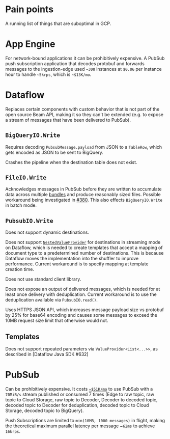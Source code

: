# Pain points

A running list of things that are suboptimal in GCP.

# App Engine

For network-bound applications it can be prohibitively expensive. A PubSub push
subscription application that decodes protobuf and forwards messages to the
ingestion-edge used `~300` instances at `$0.06` per instance hour to handle
`~5krps`, which is `~$13K/mo`.

# Dataflow

Replaces certain components with custom behavior that is not part of the open
source Beam API, making it so they can't be extended (e.g. to expose a stream
of messages that have been delivered to PubSub).

## `BigQueryIO.Write`

Requires decoding `PubsubMessage.payload` from JSON to a `TableRow`, which gets
encoded as JSON to be sent to BigQuery.

Crashes the pipeline when the destination table does not exist.

## `FileIO.Write`

Acknowledges messages in PubSub before they are written to accumulate data
across multiple [bundles] and produce reasonably sized files. Possible
workaround being investigated in [#380]. This also effects `BigQueryIO.Write`
in batch mode.

[bundles]: https://beam.apache.org/documentation/execution-model/#bundling-and-persistence
[#380]: https://github.com/mozilla/gcp-ingestion/issues/380

## `PubsubIO.Write`

Does not support dynamic destinations.

Does not support [`NestedValueProvider`] for destinations in streaming mode on
Dataflow, which is needed to create templates that accept a mapping of document
type to a predetermined number of destinations. This is because Dataflow moves
the implementation into the shuffler to improve performance. Current workaround
is to specify mapping at template creation time.

Does not use standard client library.

Does not expose an output of delivered messages, which is needed for at least
once delivery with deduplication. Current workaround is to use the deduplication
available via `PubsubIO.read()`.

Uses HTTPS JSON API, which increases message payload size vs protobuf by 25%
for base64 encoding and causes some messages to exceed the 10MB request size
limit that otherwise would not.

[`nestedvalueprovider`]: https://beam.apache.org/releases/javadoc/2.0.0/org/apache/beam/sdk/options/ValueProvider.NestedValueProvider.html

## Templates

Does not support repeated parameters via `ValueProvider<List<...>>`, as
described in [Dataflow Java SDK #632]

[googlecloudplatform/dataflowjavasdk#632]: https://github.com/GoogleCloudPlatform/DataflowJavaSDK/issues/632

# PubSub

Can be prohibitively expensive. It costs
[`~$51K/mo`](https://cloud.google.com/products/calculator/#id=9bb92e31-ea3f-475b-afff-52da0796e0a7)
to use PubSub with a `70MiB/s` stream published or consumed 7 times (Edge to
raw topic, raw topic to Cloud Storage, raw topic to Decoder, Decoder to decoded
topic, decoded topic to Decoder for deduplication, decoded topic to Cloud
Storage, decoded topic to BigQuery).

Push Subscriptions are limited to `min(10MB, 1000 messages)` in flight, making
the theoretical maximum parallel latency per message ~`62ms` to achieve
`16krps`.
